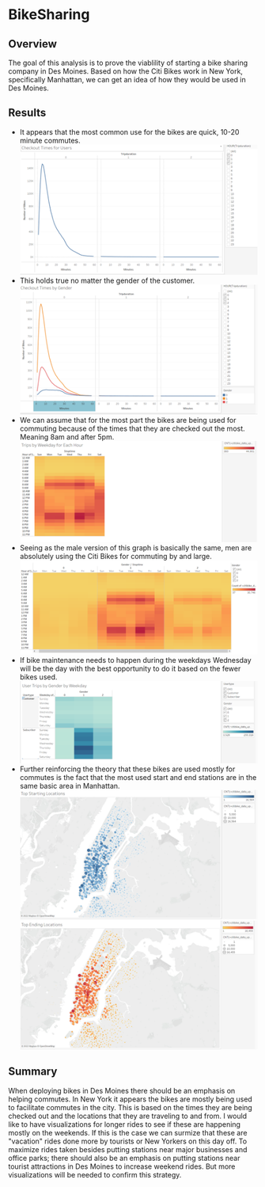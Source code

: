 # BikeSharing
## Overview
The goal of this analysis is to prove the viablility of starting a bike sharing company in Des Moines. Based on how the Citi Bikes work in New York, specifically Manhattan, we can get an idea of how they would be used in Des Moines.
## Results
* It appears that the most common use for the bikes are quick, 10-20 minute commutes. ![pic1](https://github.com/peterthepage/BikeSharing/blob/main/Worksheets/1.PNG)
* This holds true no matter the gender of the customer. ![pic2](https://github.com/peterthepage/BikeSharing/blob/main/Worksheets/2.PNG)
* We can assume that for the most part the bikes are being used for commuting because of the times that they are checked out the most. Meaning 8am and after 5pm. ![pic3](https://github.com/peterthepage/BikeSharing/blob/main/Worksheets/3.PNG)
* Seeing as the male version of this graph is basically the same, men are absolutely using the Citi Bikes for commuting by and large. ![pic4](https://github.com/peterthepage/BikeSharing/blob/main/Worksheets/4.PNG)
* If bike maintenance needs to happen during the weekdays Wednesday will be the day with the best opportunity to do it based on the fewer bikes used. ![pic5](https://github.com/peterthepage/BikeSharing/blob/main/Worksheets/5.PNG)
* Further reinforcing the theory that these bikes are used mostly for commutes is the fact that the most used start and end stations are in the same basic area in Manhattan.
![pic6](https://github.com/peterthepage/BikeSharing/blob/main/Worksheets/6.PNG)
![pic7](https://github.com/peterthepage/BikeSharing/blob/main/Worksheets/7.PNG)
## Summary
When deploying bikes in Des Moines there should be an emphasis on helping commutes. In New York it appears the bikes are mostly being used to facilitate commutes in the city. This is based on the times they are being checked out and the locations that they are traveling to and from. I would like to have visualizations for longer rides to see if these are happening mostly on the weekends. If this is the case we can surmize that these are "vacation" rides done more by tourists or New Yorkers on this day off. To maximize rides taken besides putting stations near major businesses and office parks; there should also be an emphasis on putting stations near tourist attractions in Des Moines to increase weekend rides. But more visualizations will be needed to confirm this strategy.
